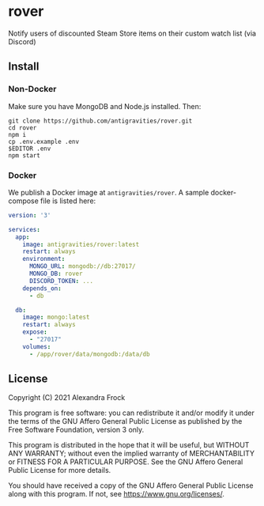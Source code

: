 # rover
Notify users of discounted Steam Store items on their custom watch list (via Discord)

## Install

### Non-Docker
Make sure you have MongoDB and Node.js installed. Then:

```
git clone https://github.com/antigravities/rover.git
cd rover
npm i
cp .env.example .env
$EDITOR .env
npm start
```

### Docker
We publish a Docker image at `antigravities/rover`. A sample docker-compose
file is listed here:

```yaml
version: '3'

services:
  app:
    image: antigravities/rover:latest
    restart: always
    environment:
      MONGO_URL: mongodb://db:27017/
      MONGO_DB: rover
      DISCORD_TOKEN: ...
    depends_on:
      - db

  db:
    image: mongo:latest
    restart: always
    expose:
      - "27017"
    volumes:
      - /app/rover/data/mongodb:/data/db
```

## License

Copyright (C) 2021 Alexandra Frock

This program is free software: you can redistribute it and/or modify
it under the terms of the GNU Affero General Public License as
published by the Free Software Foundation, version 3 only.

This program is distributed in the hope that it will be useful,
but WITHOUT ANY WARRANTY; without even the implied warranty of
MERCHANTABILITY or FITNESS FOR A PARTICULAR PURPOSE.  See the
GNU Affero General Public License for more details.

You should have received a copy of the GNU Affero General Public License
along with this program.  If not, see <https://www.gnu.org/licenses/>.
